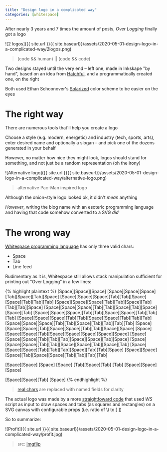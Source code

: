 ```yaml
---
title: "Design logo in a complicated way"
categories: [whitespace]
---
```



After nearly 3 years and 7 times the amount of posts, _Over Logging_ finally got a logo

![2 logos]({{ site.url }}{{ site.baseurl}}/assets/2020-05-01-design-logo-in-a-complicated-way/2logos.png)

> (code && human) \|\| (code && code)


Two designs stayed until the very end – left one, made in Inkskape "by hand",
based on an idea from [Hatchful](https://hatchful.shopify.com/), and a
programmatically created one, on the right

Both used Ethan Schoonover's [Solarized](https://ethanschoonover.com/solarized/)
color scheme to be easier on the eyes


# The right way

There are numerous tools that'll help you create a logo

Choose a style (e.g. modern, energetic) and industry (tech, sports, arts), enter desired
name and optionally a slogan – and pick one of the dozens generated in your behalf

However, no matter how nice they might look, logos should stand for something,
and not just be a random representation (oh the irony)


![Alternative logo]({{ site.url }}{{ site.baseurl}}/assets/2020-05-01-design-logo-in-a-complicated-way/alternative-logo.png)

> alternative Pac-Man inspired logo


Although the onion-style logo looked ok, it didn't _mean_ anything

_However_, writing the blog name with an esoteric programming language
and having that code somehow converted to a SVG _did_


# The wrong way

[Whitespace programming language](https://en.wikipedia.org/wiki/Whitespace_%28programming_language%29)
has only three valid chars:

* Space
* Tab
* Line feed

Rudimentary as it is, Whitespace still allows stack manipulation sufficient for
printing out "Over Logging" in a few lines:

{% highlight plaintext %}
[Space][Space][Space]
[Space][Space][Space][Tab][Space][Tab][Space]
[Space][Space][Space][Tab][Tab][Space][Space][Tab][Tab][Tab]
[Space][Space][Space][Tab][Tab][Space][Tab][Tab][Tab][Space]
[Space][Space][Space][Tab][Tab][Space][Tab][Space][Space][Tab]
[Space][Space][Space][Tab][Tab][Space][Space][Tab][Tab][Tab]
[Space][Space][Space][Tab][Tab][Space][Space][Tab][Tab][Tab]
[Space][Space][Space][Tab][Tab][Space][Tab][Tab][Tab][Tab]
[Space][Space][Space][Tab][Space][Space][Tab][Tab][Space][Space]
[Space][Space][Space][Tab][Space][Space][Space][Space][Space]
[Space][Space][Space][Tab][Tab][Tab][Space][Space][Tab][Space]
[Space][Space][Space][Tab][Tab][Space][Space][Tab][Space][Tab]
[Space][Space][Space][Tab][Tab][Tab][Space][Tab][Tab][Space]
[Space][Space][Space][Tab][Space][Space][Tab][Tab][Tab][Tab]

[Space][Space]
[Space]
[Space]
[Tab][Space][Tab]
[Tab]
[Space][Space]
[Space]


[Space][Space][Tab]
[Space]
{% endhighlight %}

> [real chars](https://raw.githubusercontent.com/ushtipak/wspaced-over-logging/master/over-logging.ws)
are replaced with named fields for clarity


The actual logo was made by a more [straightfoward code](https://raw.githubusercontent.com/ushtipak/wspaced/master/main.go)
that used _WS_ script as input to draw spaces and tabs (as squares and
rectangles) on a SVG canvas with configurable props (i.e. ratio of \t to [ ])

So to summarize:

![Profit]({{ site.url }}{{ site.baseurl}}/assets/2020-05-01-design-logo-in-a-complicated-way/profit.jpg)

> src: [Imgflip](https://imgflip.com/memegenerator/)

